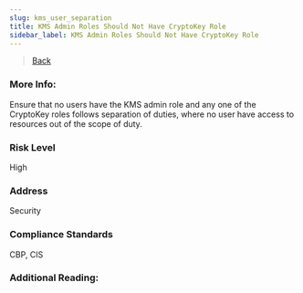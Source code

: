 ```yaml
---
slug: kms_user_separation
title: KMS Admin Roles Should Not Have CryptoKey Role
sidebar_label: KMS Admin Roles Should Not Have CryptoKey Role
---
```

> [Back](../../gcpiamcompliance)

### More Info:
Ensure that no users have the KMS admin role and any one of the CryptoKey roles follows separation of duties, where no user have access to resources out of the scope of duty.

### Risk Level
High

### Address
Security

### Compliance Standards
CBP, CIS

### Additional Reading:
